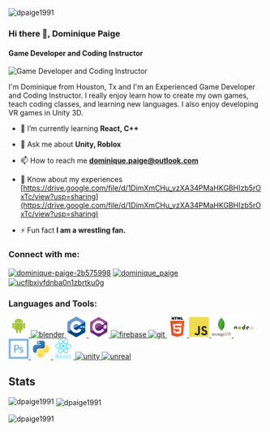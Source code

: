 <p align="left"> <img src="https://komarev.com/ghpvc/?username=dpaige1991&label=Profile%20views&color=0e75b6&style=flat" alt="dpaige1991" /> </p>

### Hi there 👋, Dominique Paige

#### Game Developer and Coding Instructor
![Game Developer and Coding Instructor](https://media-exp1.licdn.com/dms/image/C4D16AQEBzOwJRrh1Nw/profile-displaybackgroundimage-shrink_200_800/0/1660861286814?e=1666224000&v=beta&t=PnR5P_pebfYdBhu_NURHvQBTcKnjeC-5808cAQwATLc)

I'm Dominique from Houston, Tx and I'm an Experienced Game Developer and Coding Instructor. I really enjoy learn how to create my own games, teach coding classes, and learning new languages. I also enjoy developing VR games in Unity 3D.

- 🌱 I’m currently learning **React, C++**

- 💬 Ask me about **Unity, Roblox**

- 📫 How to reach me **dominique.paige@outlook.com**

- 📄 Know about my experiences [https://drive.google.com/file/d/1DimXmCHu_vzXA34PMaHKGBHIzb5rOxTc/view?usp=sharing](https://drive.google.com/file/d/1DimXmCHu_vzXA34PMaHKGBHIzb5rOxTc/view?usp=sharing)

- ⚡ Fun fact **I am a wrestling fan.**

<h3 align="left">Connect with me:</h3>
<p align="left">
<a href="https://linkedin.com/in/dominique-paige-2b575998" target="blank"><img align="center" src="https://raw.githubusercontent.com/rahuldkjain/github-profile-readme-generator/master/src/images/icons/Social/linked-in-alt.svg" alt="dominique-paige-2b575998" height="30" width="40" /></a>
<a href="https://www.behance.net/dominique_paige" target="blank"><img align="center" src="https://raw.githubusercontent.com/rahuldkjain/github-profile-readme-generator/master/src/images/icons/Social/behance.svg" alt="dominique_paige" height="30" width="40" /></a>
<a href="https://www.youtube.com/c/ucflbxivfdnba0n1zbrtku0g" target="blank"><img align="center" src="https://raw.githubusercontent.com/rahuldkjain/github-profile-readme-generator/master/src/images/icons/Social/youtube.svg" alt="ucflbxivfdnba0n1zbrtku0g" height="30" width="40" /></a>
</p>

<h3 align="left">Languages and Tools:</h3>
<p align="left"> <a href="https://developer.android.com" target="_blank" rel="noreferrer"> <img src="https://raw.githubusercontent.com/devicons/devicon/master/icons/android/android-original-wordmark.svg" alt="android" width="40" height="40"/> </a> <a href="https://www.blender.org/" target="_blank" rel="noreferrer"> <img src="https://download.blender.org/branding/community/blender_community_badge_white.svg" alt="blender" width="40" height="40"/> </a> <a href="https://www.w3schools.com/cpp/" target="_blank" rel="noreferrer"> <img src="https://raw.githubusercontent.com/devicons/devicon/master/icons/cplusplus/cplusplus-original.svg" alt="cplusplus" width="40" height="40"/> </a> <a href="https://www.w3schools.com/cs/" target="_blank" rel="noreferrer"> <img src="https://raw.githubusercontent.com/devicons/devicon/master/icons/csharp/csharp-original.svg" alt="csharp" width="40" height="40"/> </a> <a href="https://firebase.google.com/" target="_blank" rel="noreferrer"> <img src="https://www.vectorlogo.zone/logos/firebase/firebase-icon.svg" alt="firebase" width="40" height="40"/> </a> <a href="https://git-scm.com/" target="_blank" rel="noreferrer"> <img src="https://www.vectorlogo.zone/logos/git-scm/git-scm-icon.svg" alt="git" width="40" height="40"/> </a> <a href="https://www.w3.org/html/" target="_blank" rel="noreferrer"> <img src="https://raw.githubusercontent.com/devicons/devicon/master/icons/html5/html5-original-wordmark.svg" alt="html5" width="40" height="40"/> </a> <a href="https://developer.mozilla.org/en-US/docs/Web/JavaScript" target="_blank" rel="noreferrer"> <img src="https://raw.githubusercontent.com/devicons/devicon/master/icons/javascript/javascript-original.svg" alt="javascript" width="40" height="40"/> </a> <a href="https://www.mongodb.com/" target="_blank" rel="noreferrer"> <img src="https://raw.githubusercontent.com/devicons/devicon/master/icons/mongodb/mongodb-original-wordmark.svg" alt="mongodb" width="40" height="40"/> </a> <a href="https://nodejs.org" target="_blank" rel="noreferrer"> <img src="https://raw.githubusercontent.com/devicons/devicon/master/icons/nodejs/nodejs-original-wordmark.svg" alt="nodejs" width="40" height="40"/> </a> <a href="https://www.photoshop.com/en" target="_blank" rel="noreferrer"> <img src="https://raw.githubusercontent.com/devicons/devicon/master/icons/photoshop/photoshop-line.svg" alt="photoshop" width="40" height="40"/> </a> <a href="https://www.python.org" target="_blank" rel="noreferrer"> <img src="https://raw.githubusercontent.com/devicons/devicon/master/icons/python/python-original.svg" alt="python" width="40" height="40"/> </a> <a href="https://reactjs.org/" target="_blank" rel="noreferrer"> <img src="https://raw.githubusercontent.com/devicons/devicon/master/icons/react/react-original-wordmark.svg" alt="react" width="40" height="40"/> </a> <a href="https://unity.com/" target="_blank" rel="noreferrer"> <img src="https://www.vectorlogo.zone/logos/unity3d/unity3d-icon.svg" alt="unity" width="40" height="40"/> </a> <a href="https://unrealengine.com/" target="_blank" rel="noreferrer"> <img src="https://raw.githubusercontent.com/kenangundogan/fontisto/036b7eca71aab1bef8e6a0518f7329f13ed62f6b/icons/svg/brand/unreal-engine.svg" alt="unreal" width="40" height="40"/> </a> </p>

## Stats

<p><img align="left" src="https://github-readme-stats.vercel.app/api/top-langs?username=dpaige1991&show_icons=true&locale=en&layout=compact" alt="dpaige1991" /></p>

<p>&nbsp;<img align="center" src="https://github-readme-stats.vercel.app/api?username=dpaige1991&show_icons=true&locale=en" alt="dpaige1991" /></p>

<p><img align="center" src="https://github-readme-streak-stats.herokuapp.com/?user=dpaige1991&" alt="dpaige1991" /></p>

